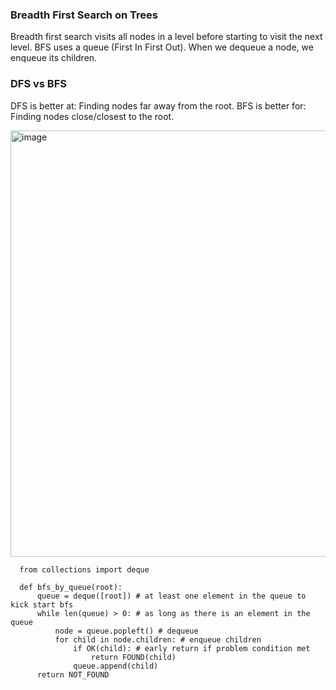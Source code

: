 ### Breadth First Search on Trees
Breadth first search visits all nodes in a level before starting to visit the next level. BFS uses a queue (First In First Out). When we dequeue a node, we enqueue its children.

### DFS vs BFS
DFS is better at:
      Finding nodes far away from the root. 
BFS is better for:
      Finding nodes close/closest to the root. 

<img width="682" alt="image" src="https://github.com/user-attachments/assets/5b1c2deb-18ea-47c9-bc2a-ad795ca8225e" />


      from collections import deque

      def bfs_by_queue(root):
          queue = deque([root]) # at least one element in the queue to kick start bfs
          while len(queue) > 0: # as long as there is an element in the queue
              node = queue.popleft() # dequeue
              for child in node.children: # enqueue children
                  if OK(child): # early return if problem condition met
                      return FOUND(child)
                  queue.append(child)
          return NOT_FOUND
